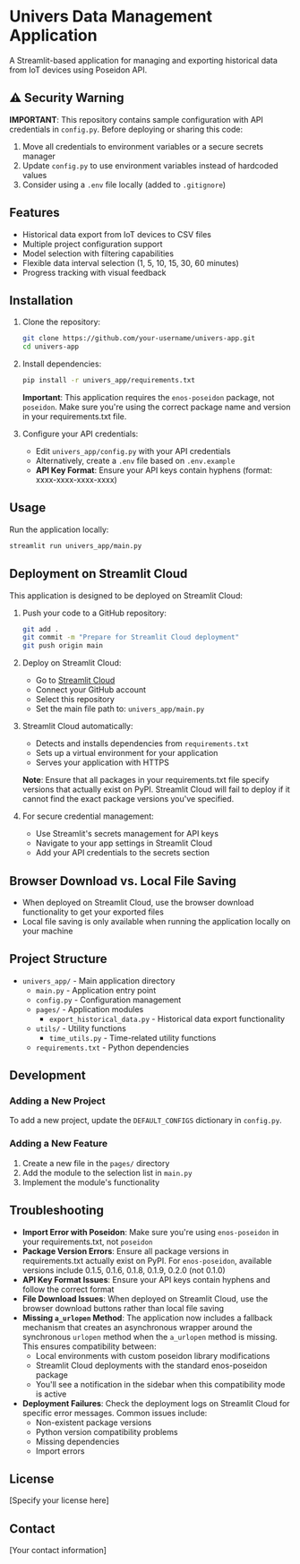 # Univers Data Management Application

A Streamlit-based application for managing and exporting historical data from IoT devices using Poseidon API.

## ⚠️ Security Warning

**IMPORTANT**: This repository contains sample configuration with API credentials in `config.py`. Before deploying or sharing this code:

1. Move all credentials to environment variables or a secure secrets manager
2. Update `config.py` to use environment variables instead of hardcoded values
3. Consider using a `.env` file locally (added to `.gitignore`)

## Features

- Historical data export from IoT devices to CSV files
- Multiple project configuration support
- Model selection with filtering capabilities
- Flexible data interval selection (1, 5, 10, 15, 30, 60 minutes)
- Progress tracking with visual feedback

## Installation

1. Clone the repository:
   ```bash
   git clone https://github.com/your-username/univers-app.git
   cd univers-app
   ```

2. Install dependencies:
   ```bash
   pip install -r univers_app/requirements.txt
   ```

   **Important**: This application requires the `enos-poseidon` package, not `poseidon`. Make sure you're using the correct package name and version in your requirements.txt file.

3. Configure your API credentials:
   - Edit `univers_app/config.py` with your API credentials
   - Alternatively, create a `.env` file based on `.env.example`
   - **API Key Format**: Ensure your API keys contain hyphens (format: xxxx-xxxx-xxxx-xxxx)

## Usage

Run the application locally:
```bash
streamlit run univers_app/main.py
```

## Deployment on Streamlit Cloud

This application is designed to be deployed on Streamlit Cloud:

1. Push your code to a GitHub repository:
   ```bash
   git add .
   git commit -m "Prepare for Streamlit Cloud deployment"
   git push origin main
   ```

2. Deploy on Streamlit Cloud:
   - Go to [Streamlit Cloud](https://share.streamlit.io/)
   - Connect your GitHub account
   - Select this repository
   - Set the main file path to: `univers_app/main.py`

3. Streamlit Cloud automatically:
   - Detects and installs dependencies from `requirements.txt`
   - Sets up a virtual environment for your application
   - Serves your application with HTTPS

   **Note**: Ensure that all packages in your requirements.txt file specify versions that actually exist on PyPI. Streamlit Cloud will fail to deploy if it cannot find the exact package versions you've specified.

4. For secure credential management:
   - Use Streamlit's secrets management for API keys
   - Navigate to your app settings in Streamlit Cloud
   - Add your API credentials to the secrets section

## Browser Download vs. Local File Saving

- When deployed on Streamlit Cloud, use the browser download functionality to get your exported files
- Local file saving is only available when running the application locally on your machine

## Project Structure

- `univers_app/` - Main application directory
  - `main.py` - Application entry point
  - `config.py` - Configuration management
  - `pages/` - Application modules
    - `export_historical_data.py` - Historical data export functionality
  - `utils/` - Utility functions
    - `time_utils.py` - Time-related utility functions
  - `requirements.txt` - Python dependencies

## Development

### Adding a New Project

To add a new project, update the `DEFAULT_CONFIGS` dictionary in `config.py`.

### Adding a New Feature

1. Create a new file in the `pages/` directory
2. Add the module to the selection list in `main.py`
3. Implement the module's functionality

## Troubleshooting

- **Import Error with Poseidon**: Make sure you're using `enos-poseidon` in your requirements.txt, not `poseidon`
- **Package Version Errors**: Ensure all package versions in requirements.txt actually exist on PyPI. For `enos-poseidon`, available versions include 0.1.5, 0.1.6, 0.1.8, 0.1.9, 0.2.0 (not 0.1.0)
- **API Key Format Issues**: Ensure your API keys contain hyphens and follow the correct format
- **File Download Issues**: When deployed on Streamlit Cloud, use the browser download buttons rather than local file saving
- **Missing `a_urlopen` Method**: The application now includes a fallback mechanism that creates an asynchronous wrapper around the synchronous `urlopen` method when the `a_urlopen` method is missing. This ensures compatibility between:
  - Local environments with custom poseidon library modifications
  - Streamlit Cloud deployments with the standard enos-poseidon package
  - You'll see a notification in the sidebar when this compatibility mode is active
- **Deployment Failures**: Check the deployment logs on Streamlit Cloud for specific error messages. Common issues include:
  - Non-existent package versions
  - Python version compatibility problems
  - Missing dependencies
  - Import errors

## License

[Specify your license here]

## Contact

[Your contact information] 